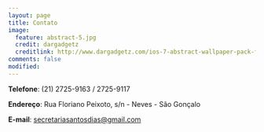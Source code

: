 ```yaml
---
layout: page
title: Contato
image:
  feature: abstract-5.jpg
  credit: dargadgetz
  creditlink: http://www.dargadgetz.com/ios-7-abstract-wallpaper-pack-for-iphone-5-and-ipod-touch-retina/
comments: false
modified: 
---
```


**Telefone**: (21) 2725-9163​ / 2725-9117

**Endereço**: Rua Floriano Peixoto, s/n - Neves - São Gonçalo

**E-mail**: secretariasantosdias@gmail.com